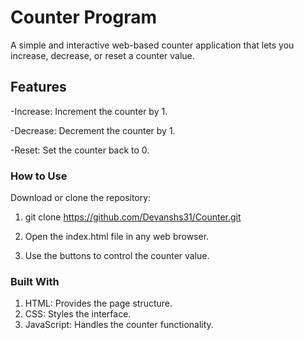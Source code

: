 
# Counter Program
A simple and interactive web-based counter application that lets you increase, decrease, or reset a counter value.

## Features
-Increase: Increment the counter by 1.

-Decrease: Decrement the counter by 1.

-Reset: Set the counter back to 0.

### How to Use
Download or clone the repository:
1. git clone https://github.com/Devanshs31/Counter.git

2. Open the index.html file in any web browser.

3. Use the buttons to control the counter value.

### Built With
1. HTML: Provides the page structure.
2. CSS: Styles the interface.
3. JavaScript: Handles the counter functionality.
